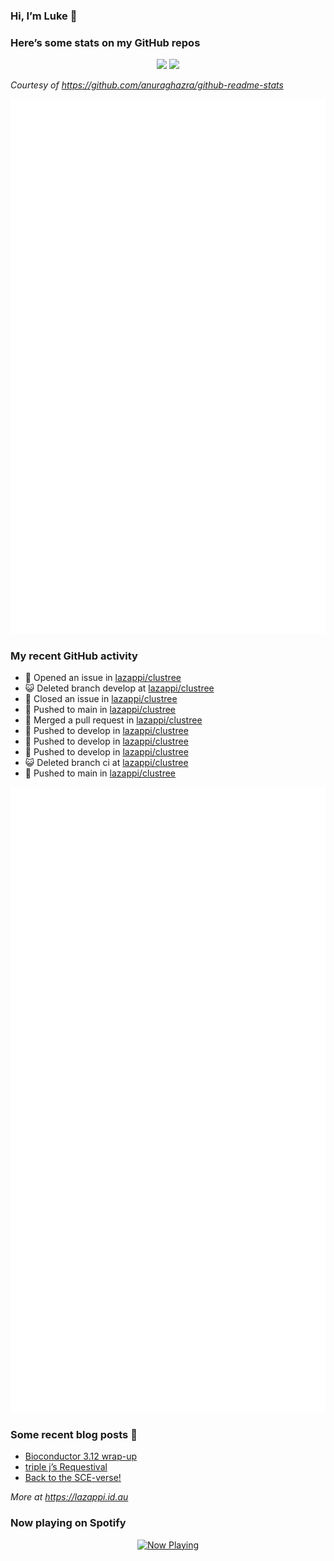 
<!-- README.md is generated from README.Rmd. Please edit that file -->

### Hi, I’m Luke 👋

<!--
**lazappi/lazappi** is a ✨ _special_ ✨ repository because its `README.md` (this file) appears on your GitHub profile.

Here are some ideas to get you started:

- 🔭 I’m currently working on ...
- 🌱 I’m currently learning ...
- 👯 I’m looking to collaborate on ...
- 🤔 I’m looking for help with ...
- 💬 Ask me about ...
- 📫 How to reach me: ...
- 😄 Pronouns: ...
- ⚡ Fun fact: ...
-->

### Here’s some stats on my GitHub repos

<p align="center">
<img src="https://github-readme-stats.vercel.app/api?username=lazappi&count_private=true&show_icons=true&theme=buefy&hide_title=True">
<img src="https://github-readme-stats.vercel.app/api/top-langs/?username=lazappi&hide=html&theme=buefy&layout=compact">
</p>

*Courtesy of <https://github.com/anuraghazra/github-readme-stats>*

<p align="center" style="width:100%;">
<img src="https://github.com/lazappi/lazappi/raw/main/github-intro.svg">
</p>

### My recent GitHub activity

- 🤔 Opened an issue in
  [lazappi/clustree](https://github.com/lazappi/clustree)
- 😺 Deleted branch develop at
  [lazappi/clustree](https://github.com/lazappi/clustree)
- 🎊 Closed an issue in
  [lazappi/clustree](https://github.com/lazappi/clustree)
- 📨 Pushed to main in
  [lazappi/clustree](https://github.com/lazappi/clustree)
- 🎉 Merged a pull request in
  [lazappi/clustree](https://github.com/lazappi/clustree)
- 📨 Pushed to develop in
  [lazappi/clustree](https://github.com/lazappi/clustree)
- 📨 Pushed to develop in
  [lazappi/clustree](https://github.com/lazappi/clustree)
- 📨 Pushed to develop in
  [lazappi/clustree](https://github.com/lazappi/clustree)
- 😺 Deleted branch ci at
  [lazappi/clustree](https://github.com/lazappi/clustree)
- 📨 Pushed to main in
  [lazappi/clustree](https://github.com/lazappi/clustree)

<p align="center" style="width:100%;">
<img src="https://github.com/lazappi/lazappi/raw/main/github-status.svg">
</p>

### Some recent blog posts 📝

- [Bioconductor 3.12
  wrap-up](https://lazappi.id.au/posts/2020-10-30-bioconductor-3-12-wrap-up/index.html)
- [triple j’s
  Requestival](https://lazappi.id.au/posts/2020-07-11-requestival/index.html)
- [Back to the
  SCE-verse!](https://lazappi.id.au/posts/2020-05-12-back-to-the-sce-verse/index.html)

*More at <https://lazappi.id.au>*

<!-- ### My latest tweet 👇 and retweet 👉 -->

### Now playing on Spotify

<p align="center">
<a href="https://now-playing-profile.lazappi.vercel.app/now-playing?open">
<img src="https://now-playing-profile.lazappi.vercel.app/now-playing" width="256" height="64" alt="Now Playing">
</a>
</p>
